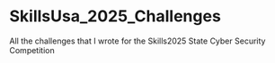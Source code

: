 # SkillsUsa_2025_Challenges
All the challenges that I wrote for the Skills2025 State Cyber Security Competition

